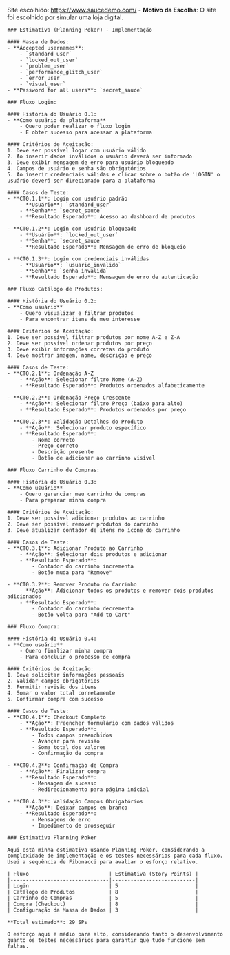 Site escolhido: https://www.saucedemo.com/
    - **Motivo da Escolha**: O site foi escolhido por simular uma loja digital.

    ### Estimativa (Planning Poker) - Implementação

    #### Massa de Dados:
    - **Accepted usernames**:
        - `standard_user`
        - `locked_out_user`
        - `problem_user`
        - `performance_glitch_user`
        - `error_user`
        - `visual_user`
    - **Password for all users**: `secret_sauce`

    ### Fluxo Login:

    #### História do Usuário 0.1:
    - **Como usuário da plataforma**
        - Quero poder realizar o fluxo login
        - E obter sucesso para acessar a plataforma

    #### Critérios de Aceitação:
    1. Deve ser possível logar com usuário válido
    2. Ao inserir dados inválidos o usuário deverá ser informado
    3. Deve exibir mensagem de erro para usuário bloqueado
    4. Campos de usuário e senha são obrigatórios
    5. Ao inserir credenciais válidas e clicar sobre o botão de 'LOGIN' o usuário deverá ser direcionado para a plataforma

    #### Casos de Teste:
    - **CT0.1.1**: Login com usuário padrão
        - **Usuário**: `standard_user`
        - **Senha**: `secret_sauce`
        - **Resultado Esperado**: Acesso ao dashboard de produtos

    - **CT0.1.2**: Login com usuário bloqueado
        - **Usuário**: `locked_out_user`
        - **Senha**: `secret_sauce`
        - **Resultado Esperado**: Mensagem de erro de bloqueio

    - **CT0.1.3**: Login com credenciais inválidas
        - **Usuário**: `usuario_invalido`
        - **Senha**: `senha_invalida`
        - **Resultado Esperado**: Mensagem de erro de autenticação

    ### Fluxo Catálogo de Produtos:

    #### História do Usuário 0.2:
    - **Como usuário**
        - Quero visualizar e filtrar produtos
        - Para encontrar itens de meu interesse

    #### Critérios de Aceitação:
    1. Deve ser possível filtrar produtos por nome A-Z e Z-A
    2. Deve ser possível ordenar produtos por preço
    3. Deve exibir informações corretas do produto
    4. Deve mostrar imagem, nome, descrição e preço

    #### Casos de Teste:
    - **CT0.2.1**: Ordenação A-Z
        - **Ação**: Selecionar filtro Nome (A-Z)
        - **Resultado Esperado**: Produtos ordenados alfabeticamente

    - **CT0.2.2**: Ordenação Preço Crescente
        - **Ação**: Selecionar filtro Preço (baixo para alto)
        - **Resultado Esperado**: Produtos ordenados por preço

    - **CT0.2.3**: Validação Detalhes do Produto
        - **Ação**: Selecionar produto específico
        - **Resultado Esperado**:
            - Nome correto
            - Preço correto
            - Descrição presente
            - Botão de adicionar ao carrinho visível

    ### Fluxo Carrinho de Compras:

    #### História do Usuário 0.3:
    - **Como usuário**
        - Quero gerenciar meu carrinho de compras
        - Para preparar minha compra

    #### Critérios de Aceitação:
    1. Deve ser possível adicionar produtos ao carrinho
    2. Deve ser possível remover produtos do carrinho
    3. Deve atualizar contador de itens no ícone do carrinho

    #### Casos de Teste:
    - **CT0.3.1**: Adicionar Produto ao Carrinho
        - **Ação**: Selecionar dois produtos e adicionar
        - **Resultado Esperado**:
            - Contador do carrinho incrementa
            - Botão muda para "Remove"

    - **CT0.3.2**: Remover Produto do Carrinho
        - **Ação**: Adicionar todos os produtos e remover dois produtos adicionados
        - **Resultado Esperado**:
            - Contador do carrinho decrementa
            - Botão volta para "Add to Cart"

    ### Fluxo Compra:

    #### História do Usuário 0.4:
    - **Como usuário**
        - Quero finalizar minha compra
        - Para concluir o processo de compra

    #### Critérios de Aceitação:
    1. Deve solicitar informações pessoais
    2. Validar campos obrigatórios
    3. Permitir revisão dos itens
    4. Somar o valor total corretamente
    5. Confirmar compra com sucesso

    #### Casos de Teste:
    - **CT0.4.1**: Checkout Completo
        - **Ação**: Preencher formulário com dados válidos
        - **Resultado Esperado**:
            - Todos campos preenchidos
            - Avançar para revisão
            - Soma total dos valores
            - Confirmação de compra

    - **CT0.4.2**: Confirmação de Compra
        - **Ação**: Finalizar compra
        - **Resultado Esperado**:
            - Mensagem de sucesso
            - Redirecionamento para página inicial

    - **CT0.4.3**: Validação Campos Obrigatórios
        - **Ação**: Deixar campos em branco
        - **Resultado Esperado**:
            - Mensagens de erro
            - Impedimento de prosseguir

    ### Estimativa Planning Poker

    Aqui está minha estimativa usando Planning Poker, considerando a complexidade de implementação e os testes necessários para cada fluxo. Usei a sequência de Fibonacci para avaliar o esforço relativo.

    | Fluxo                          | Estimativa (Story Points) |
    |--------------------------------|---------------------------|
    | Login                          | 5                         |
    | Catálogo de Produtos           | 8                         |
    | Carrinho de Compras            | 5                         |
    | Compra (Checkout)              | 8                         |
    | Configuração da Massa de Dados | 3                         |

    **Total estimado**: 29 SPs

    O esforço aqui é médio para alto, considerando tanto o desenvolvimento quanto os testes necessários para garantir que tudo funcione sem falhas.
